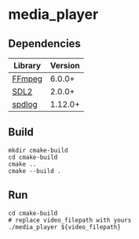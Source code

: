 # media_player

## Dependencies

| Library                           | Version |
|-----------------------------------|---------|
| [FFmpeg](https://ffmpeg.org/)     | 6.0.0+  |
| [SDL2](https://www.libsdl.org/)   | 2.0.0+  |
| [spdlog](https://github.com/gabime/spdlog) | 1.12.0+ |

## Build
```shell
mkdir cmake-build
cd cmake-build
cmake .. 
cmake --build .
```
## Run
```shell
cd cmake-build
# replace video_filepath with yours
./media_player ${video_filepath}
```